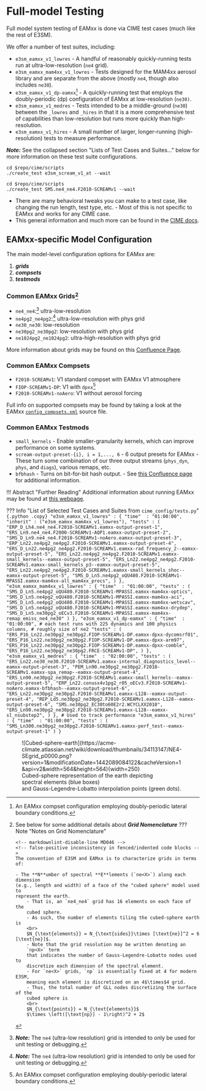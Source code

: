 # Full-model Testing

Full model system testing of EAMxx is done via CIME test cases
(much like the rest of E3SM).

We offer a number of test suites, including:

- `e3sm_eamxx_v1_lowres`
      - A handful of reasonably quickly-running tests run at
        ultra-low-resolution (`ne4` grid).
- `e3sm_eamxx_mam4xx_v1_lowres`
      - Tests designed for the MAM4xx aerosol library and are separate from
        the above (mostly `ne4`, though also includes `ne30`).
- `e3sm_eamxx_v1_dp-eamxx`[^dpxx]
      - A quickly-running test that employs the doubly-periodic (dp)
        configuration of EAMxx at low-resolution (`ne30)`.
- `e3sm_eamxx_v1_medres`
      - Tests intended to be a middle-ground (`ne30`) between the
        `_lowres` and `_hires` in that it is a more comprehensive test of
        capabilities than low-resolution but runs more quickly than high-resolution.
- `e3sm_eamxx_v1_hires`
      - A small number of larger, longer-running (high-resolution) tests
        to measure performance.

***Note:*** See the collapsed section "Lists of Test Cases and Suites..." below
for more information on these test suite configurations.

```{ .shell .copy title="Running a Test Suite"}
cd $repo/cime/scripts
./create_test e3sm_scream_v1_at --wait
```

```{ .shell .copy title="Running a Single Test Case"}
cd $repo/cime/scripts
./create_test SMS.ne4_ne4.F2010-SCREAMv1 --wait
```

- There are many behavioral tweaks you can make to a test case, like
changing the run length, test type, etc.
      - Most of this is not specific to EAMxx and works for any CIME case.
- This general information and much more can be found in the [CIME docs](http://esmci.github.io/cime/versions/master/html/users_guide/testing.html).

## EAMxx-specific Model Configuration

The main model-level configuration options for EAMxx are:

1. ***grids***
1. ***compsets***
1. ***testmods***

### Common EAMxx Grids[^grid_nomenclature]

- `ne4_ne4`:[^ne4-testing-only] ultra-low-resolution
- `ne4pg2_ne4pg2`:[^ne4-testing-only] ultra-low-resolution with phys grid
- `ne30_ne30`: low-resolution
- `ne30pg2_ne30pg2`: low-resolution with phys grid
- `ne1024pg2_ne1024pg2`: ultra-high-resolution with phys grid

More information about grids may be found on this [Confluence Page](https://acme-climate.atlassian.net/wiki/spaces/DOC/pages/933986549/ATM+Grid+Resolution+Summary).

### Common EAMxx Compsets

- `F2010-SCREAMv1`: V1 standard compset with EAMxx V1 atmosphere
- `FIOP-SCREAMv1-DP`: V1 with `dpxx`[^dpxx]
- `F2010-SCREAMv1-noAero`: V1 without aerosol forcing

Full info on supported compsets may be found by taking a look at the EAMxx
[`config_compsets.xml`](https://github.com/E3SM-Project/E3SM/blob/master/components/eamxx/cime_config/config_compsets.xml)
source file.

### Common EAMxx Testmods

- `small_kernels`
      - Enable smaller-granularity kernels, which can improve performance
      on some systems.
- `scream-output-preset-{i}, i = 1,..., 6`
      - 6 output presets for EAMxx
      - These turn some combination of our three output streams
      (`phys_dyn`, `phys`, and `diags`), various remaps, etc.
- `bfbhash`
      - Turns on bit-for-bit hash output.
      - See [this Confluence page](https://acme-climate.atlassian.net/wiki/spaces/NGDNA/pages/3831923056/EAMxx+BFB+hashing)
      for additional information.

!!! Abstract "Further Reading"
    Additional information about running EAMxx may be found at
    [this webpage](https://acme-climate.atlassian.net/wiki/spaces/DOC/pages/3386015745/How+To+Run+EAMxx+SCREAMv1).

<!-- false-positive spaces in code fence marker -->
<!-- markdownlint-disable MD038 -->
??? Info "List of Selected Test Cases and Suites from `cime_config/tests.py`"
    ```{.python .copy}
    "e3sm_eamxx_v1_lowres" : {
            "time"  : "01:00:00",
            "inherit" : ("e3sm_eamxx_mam4xx_v1_lowres"),
            "tests" : (
                "ERP_D_Lh4.ne4_ne4.F2010-SCREAMv1.eamxx-output-preset-1",
                "ERS_Ln9.ne4_ne4.F2000-SCREAMv1-AQP1.eamxx-output-preset-2",
                "SMS_D_Ln9.ne4_ne4.F2010-SCREAMv1-noAero.eamxx-output-preset-3",
                "ERP_Ln22.ne4pg2_ne4pg2.F2010-SCREAMv1.eamxx-output-preset-4",
                "ERS_D_Ln22.ne4pg2_ne4pg2.F2010-SCREAMv1.eamxx-rad_frequency_2--eamxx-output-preset-5",
                "ERS_Ln22.ne4pg2_ne4pg2.F2010-SCREAMv1.eamxx-small_kernels--eamxx-output-preset-5",
                "ERS_Ln22.ne4pg2_ne4pg2.F2010-SCREAMv1.eamxx-small_kernels_p3--eamxx-output-preset-5",
                "ERS_Ln22.ne4pg2_ne4pg2.F2010-SCREAMv1.eamxx-small_kernels_shoc--eamxx-output-preset-5",
                "SMS_D_Ln5.ne4pg2_oQU480.F2010-SCREAMv1-MPASSI.eamxx-mam4xx-all_mam4xx_procs",
                )
        },
    "e3sm_eamxx_mam4xx_v1_lowres" : {
            "time"  : "01:00:00",
            "tests" : (
                "SMS_D_Ln5.ne4pg2_oQU480.F2010-SCREAMv1-MPASSI.eamxx-mam4xx-optics",
                "SMS_D_Ln5.ne4pg2_oQU480.F2010-SCREAMv1-MPASSI.eamxx-mam4xx-aci",
                "SMS_D_Ln5.ne4pg2_oQU480.F2010-SCREAMv1-MPASSI.eamxx-mam4xx-wetscav",
                "SMS_D_Ln5.ne4pg2_oQU480.F2010-SCREAMv1-MPASSI.eamxx-mam4xx-drydep",
                "SMS_D_Ln5.ne30pg2_oECv3.F2010-SCREAMv1-MPASSI.eamxx-mam4xx-remap_emiss_ne4_ne30"
            )
        },
    "e3sm_eamxx_v1_dp-eamxx" : {
        "time"  : "01:00:00",
        # each test runs with 225 dynamics and 100 physics columns,
        # roughly size of ne2
        "tests" : (
            "ERS_P16_Ln22.ne30pg2_ne30pg2.FIOP-SCREAMv1-DP.eamxx-dpxx-dycomsrf01",
            "ERS_P16_Ln22.ne30pg2_ne30pg2.FIOP-SCREAMv1-DP.eamxx-dpxx-arm97",
            "ERS_P16_Ln22.ne30pg2_ne30pg2.FIOP-SCREAMv1-DP.eamxx-dpxx-comble",
            "ERS_P16_Ln22.ne30pg2_ne30pg2.FRCE-SCREAMv1-DP",
            )
    },
    "e3sm_eamxx_v1_medres" : {
        "time"  : "02:00:00",
        "tests" : (
            "ERS_Ln22.ne30_ne30.F2010-SCREAMv1.eamxx-internal_diagnostics_level--eamxx-output-preset-3",
            "PEM_Ln90.ne30pg2_ne30pg2.F2010-SCREAMv1.eamxx-spa_remap--eamxx-output-preset-4",
            "ERS_Ln90.ne30pg2_ne30pg2.F2010-SCREAMv1.eamxx-small_kernels--eamxx-output-preset-5",
            "ERP_Ln22.conusx4v1pg2_r05_oECv3.F2010-SCREAMv1-noAero.eamxx-bfbhash--eamxx-output-preset-6",
            "ERS_Ln22.ne30pg2_ne30pg2.F2010-SCREAMv1.eamxx-L128--eamxx-output-preset-4",
            "REP_Ld5.ne30pg2_ne30pg2.F2010-SCREAMv1.eamxx-L128--eamxx-output-preset-6",
            "SMS.ne30pg2_EC30to60E2r2.WCYCLXX2010",
            "ERS_Ln90.ne30pg2_ne30pg2.F2010-SCREAMv1.eamxx-L128--eamxx-sl_nsubstep2",
            )
    },
    # Used to track performance
    "e3sm_eamxx_v1_hires" : {
        "time"  : "01:00:00",
        "tests" : (
            "SMS_Ln300.ne30pg2_ne30pg2.F2010-SCREAMv1.eamxx-perf_test--eamxx-output-preset-1"
            )
    }
    ```
<!-- markdownlint-enable MD038 -->

[^dpxx]: An EAMxx compset configuration employing doubly-periodic lateral boundary conditions.
[^grid_nomenclature]:
    See below for some additional details about ***Grid Nomenclature***
    ??? Note "Notes on Grid Nomenclature"

        <!-- markdownlint-disable-line MD046 -->
        <!-- false-positive inconsistency in fenced/indented code blocks -->
        The convention of E3SM and EAMxx is to characterize grids in terms of:
    
        - The **N**umber of spectral **E**lements (`ne<X>`) along each dimension
        (e.g., length and width) of a face of the "cubed sphere" model used to
        represent the earth.
            - That is, an `ne4_ne4` grid has 16 elements on each face of the
            cubed sphere.
            - As such, the number of elements tiling the cubed-sphere earth is
            <br>
            $N_{\text{elements}} = N_{\text{sides}}\times [\text{ne}]^2 = 6 [\text{ne}]$.
            - Note that the grid resolution may be written denoting an
            `np<X>` term
            that indicates the number of Gauss-Legendre-Lobatto nodes used to
            discretize each dimension of the spectral element.
            - For `ne<X>` grids, `np` is essentially fixed at 4 for modern E3SM,
            meaning each element is discretized on an 4$\times$4 grid.
            - Thus, the total number of GLL nodes discretizing the surface of the
            cubed sphere is
            <br>
            $N_{\text{points}} = N_{\text{elements}}$
            $\times \left([\text{np}] - 1\right)^2 + 2$

[^ne4-testing-only]: ***Note:*** The `ne4` (ultra-low resolution) grid is
intended to only be used for unit testing or debugging.

<!-- markdownlint-disable MD033 -->
<!-- html error--I'm not aware of another way to make a figure and feel like
this is helpful to have -->
<figure markdown="span">
  ![Cubed-sphere-earth](https://acme-climate.atlassian.net/wiki/download/thumbnails/34113147/NE4-SEgrid_p0000.png?version=1&modificationDate=1442089084122&cacheVersion=1&api=v2&width=564&height=564){width=250}
  <figcaption>Cubed-sphere representation of the earth depicting<br> spectral
    elements (blue boxes)<br> and Gauss-Legendre-Lobatto interpolation points
    (green dots).</figcaption>
</figure>
<!-- markdownlint-enable -->
